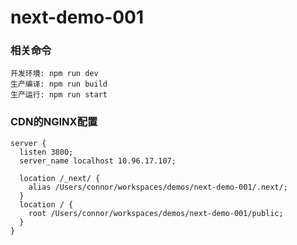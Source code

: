 # next-demo-001

### 相关命令 
    开发环境: npm run dev 
    生产编译: npm run build 
    生产运行: npm run start 

### CDN的NGINX配置 
    server {
      listen 3800;
      server_name localhost 10.96.17.107;

      location /_next/ {
        alias /Users/connor/workspaces/demos/next-demo-001/.next/;
      }
      location / {
        root /Users/connor/workspaces/demos/next-demo-001/public;
      }
    }